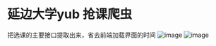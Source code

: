 # 延边大学yub 抢课爬虫
把选课的主要接口提取出来，省去前端加载界面的时间
![image](https://github.com/user-attachments/assets/611ca4a9-c76e-4055-ae39-2eeb5097d769)
![image](https://github.com/user-attachments/assets/e849f327-bb86-49ed-892a-a3547cefe764)
